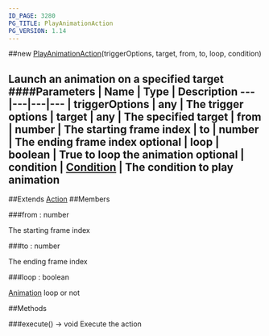 ```yaml
---
ID_PAGE: 3280
PG_TITLE: PlayAnimationAction
PG_VERSION: 1.14
---
```

##new [PlayAnimationAction](page.php?p=3280)(triggerOptions, target, from, to, loop, condition)

Launch an animation on a specified target
####Parameters
 | Name | Type | Description
---|---|---|---
 | triggerOptions | any | The trigger options
 | target | any | The specified target
 | from | number | The starting frame index
 | to | number | The ending frame index
optional | loop | boolean | True to loop the animation
optional | condition | [Condition](page.php?p=3289) | The condition to play animation
---

##Extends [Action](page.php?p=3275)
##Members

###from : number


The starting frame index

###to : number


The ending frame index

###loop : boolean

 [Animation](page.php?p=3294) loop or not



##Methods

###execute() &rarr; void
Execute the action

